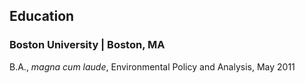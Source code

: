 ## Education	

### Boston University | Boston, MA 

B.A., _magna cum laude_, Environmental Policy and Analysis, May 2011  

